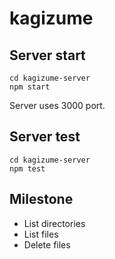 # kagizume

## Server start

```
cd kagizume-server
npm start
```

Server uses 3000 port.

## Server test
```
cd kagizume-server
npm test
```

## Milestone

* List directories
* List files
* Delete files
